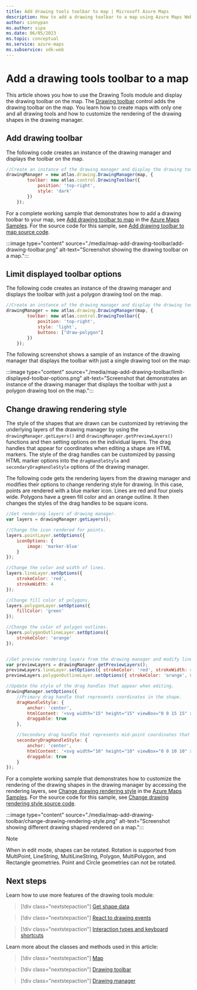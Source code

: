 ```yaml
---
title: Add drawing tools toolbar to map | Microsoft Azure Maps
description: How to add a drawing toolbar to a map using Azure Maps Web SDK
author: sinnypan
ms.author: sipa
ms.date: 06/05/2023
ms.topic: conceptual
ms.service: azure-maps
ms.subservice: sdk-web
---
```


# Add a drawing tools toolbar to a map

This article shows you how to use the Drawing Tools module and display the drawing toolbar on the map. The [Drawing toolbar] control adds the drawing toolbar on the map. You learn how to create maps with only one and all drawing tools and how to customize the rendering of the drawing shapes in the drawing manager.

## Add drawing toolbar

The following code creates an instance of the drawing manager and displays the toolbar on the map.

```javascript
//Create an instance of the drawing manager and display the drawing toolbar.
drawingManager = new atlas.drawing.DrawingManager(map, {
        toolbar: new atlas.control.DrawingToolbar({
            position: 'top-right',
            style: 'dark'
        })
    });
```

For a complete working sample that demonstrates how to add a drawing toolbar to your map, see [Add drawing toolbar to map] in the [Azure Maps Samples]. For the source code for this sample, see [Add drawing toolbar to map source code].

:::image type="content" source="./media/map-add-drawing-toolbar/add-drawing-toolbar.png" alt-text="Screenshot showing the drawing toolbar on a map.":::

<!------------------------------------------------------------------------
> [!VIDEO //codepen.io/azuremaps/embed/ZEzLeRg/?height=265&theme-id=0&default-tab=js,result&editable=true]
------------------------------------------------------------------------>

## Limit displayed toolbar options

The following code creates an instance of the drawing manager and displays the toolbar with just a polygon drawing tool on the map.

```javascript
//Create an instance of the drawing manager and display the drawing toolbar with polygon drawing tool.
drawingManager = new atlas.drawing.DrawingManager(map, {
        toolbar: new atlas.control.DrawingToolbar({
            position: 'top-right',
            style: 'light',
            buttons: ["draw-polygon"]
        })
    });
```

The following screenshot shows a sample of an instance of the drawing manager that displays the toolbar with just a single drawing tool on the map:

:::image type="content" source="./media/map-add-drawing-toolbar/limit-displayed-toolbar-options.png" alt-text="Screenshot that demonstrates an instance of the drawing manager that displays the toolbar with just a polygon drawing tool on the map.":::

<!------------------------------------------------------------------------
> [!VIDEO //codepen.io/azuremaps/embed/OJLWWMy/?height=265&theme-id=0&default-tab=js,result&editable=true]
------------------------------------------------------------------------>

## Change drawing rendering style

The style of the shapes that are drawn can be customized by retrieving the underlying layers of the drawing manager by using the `drawingManager.getLayers()` and `drawingManager.getPreviewLayers()` functions and then setting options on the individual layers. The drag handles that appear for coordinates when editing a shape are HTML markers. The style of the drag handles can be customized by passing HTML marker options into the `dragHandleStyle` and `secondaryDragHandleStyle` options of the drawing manager.  

The following code gets the rendering layers from the drawing manager and modifies their options to change rendering style for drawing. In this case, points are rendered with a blue marker icon. Lines are red and four pixels wide. Polygons have a green fill color and an orange outline. It then changes the styles of the drag handles to be square icons.

```javascript
//Get rendering layers of drawing manager.
var layers = drawingManager.getLayers();

//Change the icon rendered for points.
layers.pointLayer.setOptions({
    iconOptions: {
        image: 'marker-blue'
    }
});

//Change the color and width of lines.
layers.lineLayer.setOptions({
    strokeColor: 'red',
    strokeWidth: 4
});

//Change fill color of polygons.
layers.polygonLayer.setOptions({
    fillColor: 'green'
});

//Change the color of polygon outlines.
layers.polygonOutlineLayer.setOptions({
    strokeColor: 'orange'
});


//Get preview rendering layers from the drawing manager and modify line styles to be dashed.
var previewLayers = drawingManager.getPreviewLayers();
previewLayers.lineLayer.setOptions({ strokeColor: 'red', strokeWidth: 4, strokeDashArray: [3,3] });
previewLayers.polygonOutlineLayer.setOptions({ strokeColor: 'orange', strokeDashArray: [3, 3] });

//Update the style of the drag handles that appear when editing.
drawingManager.setOptions({
    //Primary drag handle that represents coordinates in the shape.
    dragHandleStyle: {
        anchor: 'center',
        htmlContent: '<svg width="15" height="15" viewBox="0 0 15 15" xmlns="http://www.w3.org/2000/svg" style="cursor:pointer"><rect x="0" y="0" width="15" height="15" style="stroke:black;fill:white;stroke-width:4px;"/></svg>',
        draggable: true
    },

    //Secondary drag handle that represents mid-point coordinates that users can grab to add new coordinates in the middle of segments.
    secondaryDragHandleStyle: {
        anchor: 'center',
        htmlContent: '<svg width="10" height="10" viewBox="0 0 10 10" xmlns="http://www.w3.org/2000/svg" style="cursor:pointer"><rect x="0" y="0" width="10" height="10" style="stroke:white;fill:black;stroke-width:4px;"/></svg>',
        draggable: true
    }
});  
```

For a complete working sample that demonstrates how to customize the rendering of the drawing shapes in the drawing manager by accessing the rendering layers, see [Change drawing rendering style] in the [Azure Maps Samples]. For the source code for this sample, see [Change drawing rendering style source code].

:::image type="content" source="./media/map-add-drawing-toolbar/change-drawing-rendering-style.png" alt-text="Screenshot showing different drawing shaped rendered on a map.":::

<!------------------------------------------------------------------------
> [!VIDEO //codepen.io/azuremaps/embed/OJLWpyj/?height=265&theme-id=0&default-tab=js,result&editable=true]
------------------------------------------------------------------------>

> [!NOTE]
> When in edit mode, shapes can be rotated. Rotation is supported from MultiPoint, LineString, MultiLineString, Polygon, MultiPolygon, and Rectangle geometries. Point and Circle geometries can not be rotated.

## Next steps

Learn how to use more features of the drawing tools module:

> [!div class="nextstepaction"]
> [Get shape data]

> [!div class="nextstepaction"]
> [React to drawing events]

> [!div class="nextstepaction"]
> [Interaction types and keyboard shortcuts]

Learn more about the classes and methods used in this article:

> [!div class="nextstepaction"]
> [Map]

> [!div class="nextstepaction"]
> [Drawing toolbar]

> [!div class="nextstepaction"]
> [Drawing manager]

[Azure Maps Samples]: https://samples.azuremaps.com
[Add drawing toolbar to map]: https://samples.azuremaps.com/drawing-tools-module/add-drawing-toolbar-to-map
[Change drawing rendering style]: https://samples.azuremaps.com/drawing-tools-module/change-drawing-rendering-style

[Add drawing toolbar to map source code]: https://github.com/Azure-Samples/AzureMapsCodeSamples/blob/main/Samples/Drawing%20Tools%20Module/Add%20drawing%20toolbar%20to%20map/Add%20drawing%20toolbar%20to%20map.html
[Change drawing rendering style source code]: https://github.com/Azure-Samples/AzureMapsCodeSamples/blob/main/Samples/Drawing%20Tools%20Module/Change%20drawing%20rendering%20style/Change%20drawing%20rendering%20style.html
[Drawing toolbar]: /javascript/api/azure-maps-drawing-tools/atlas.control.drawingtoolbar
[Get shape data]: map-get-shape-data.md
[React to drawing events]: drawing-tools-events.md
[Interaction types and keyboard shortcuts]: drawing-tools-interactions-keyboard-shortcuts.md
[Map]: /javascript/api/azure-maps-control/atlas.map
[Drawing manager]: /javascript/api/azure-maps-drawing-tools/atlas.drawing.drawingmanager
